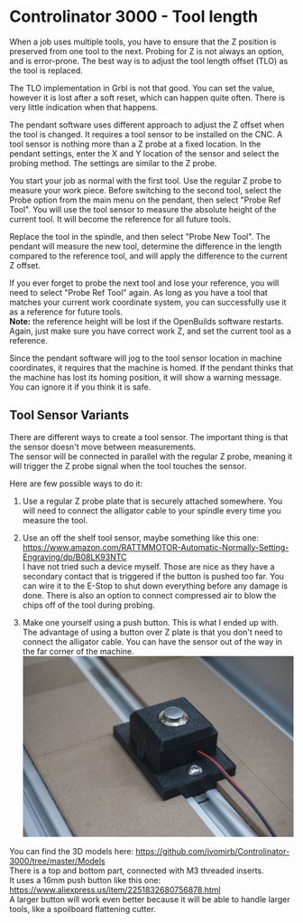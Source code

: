 # Controlinator 3000 - Tool length

When a job uses multiple tools, you have to ensure that the Z position is preserved from one tool to the next. Probing for Z is not always an option, and is error-prone. The best way is to adjust the tool length offset (TLO) as the tool is replaced.

The TLO implementation in Grbl is not that good. You can set the value, however it is lost after a soft reset, which can happen quite often. There is very little indication when that happens.

The pendant software uses different approach to adjust the Z offset when the tool is changed. It requires a tool sensor to be installed on the CNC. A tool sensor is nothing more than a Z probe at a fixed location. In the pendant settings, enter the X and Y location of the sensor and select the probing method. The settings are similar to the Z probe.

You start your job as normal with the first tool. Use the regular Z probe to measure your work piece. Before switching to the second tool, select the Probe option from the main menu on the pendant, then select "Probe Ref Tool". You will use the tool sensor to measure the absolute height of the current tool. It will become the reference for all future tools.

Replace the tool in the spindle, and then select "Probe New Tool". The pendant will measure the new tool, determine the difference in the length compared to the reference tool, and will apply the difference to the current Z offset.

If you ever forget to probe the next tool and lose your reference, you will need to select "Probe Ref Tool" again. As long as you have a tool that matches your current work coordinate system, you can successfully use it as a reference for future tools.  
**Note:** the reference height will be lost if the OpenBuilds software restarts. Again, just make sure you have correct work Z, and set the current tool as a reference.

Since the pendant software will jog to the tool sensor location in machine coordinates, it requires that the machine is homed. If the pendant thinks that the machine has lost its homing position, it will show a warning message. You can ignore it if you think it is safe.

## Tool Sensor Variants

There are different ways to create a tool sensor. The important thing is that the sensor doesn't move between measurements.  
The sensor will be connected in parallel with the regular Z probe, meaning it will trigger the Z probe signal when the tool touches the sensor.

Here are few possible ways to do it:

1. Use a regular Z probe plate that is securely attached somewhere. You will need to connect the alligator cable to your spindle every time you measure the tool.

2. Use an off the shelf tool sensor, maybe something like this one: https://www.amazon.com/RATTMMOTOR-Automatic-Normally-Setting-Engraving/dp/B08LK93NTC  
I have not tried such a device myself. Those are nice as they have a secondary contact that is triggered if the button is pushed too far. You can wire it to the E-Stop to shut down everything before any damage is done. There is also an option to connect compressed air to blow the chips off of the tool during probing.

3. Make one yourself using a push button. This is what I ended up with.  
The advantage of using a button over Z plate is that you don't need to connect the alligator cable. You can have the sensor out of the way in the far corner of the machine.
![Tool sensor](/assets/images/tool_sensor.jpg)

You can find the 3D models here: https://github.com/ivomirb/Controlinator-3000/tree/master/Models  
There is a top and bottom part, connected with M3 threaded inserts.  
It uses a 16mm push button like this one: https://www.aliexpress.us/item/2251832680756878.html  
A larger button will work even better because it will be able to handle larger tools, like a spoilboard flattening cutter.
